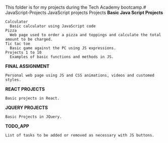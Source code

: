 This folder is for my projects during the Tech Academy bootcamp.# JavaScript-Projects
JavaScript projects
Projects 
  ****Basic Java Script Projects****
  
    Calculator 
      Basic calculator using JavaScript code
    Pizza
      Web page used to order a pizza and toppings and calculate the total amount to be charged.
    Tic tac toe
      Basic game against the PC using JS expressions.
    Projects 1 to 10
      Examples of basic functions and methods in JS.
      
  **FINAL ASSIGNMENT**

    Personal web page using JS and CSS animations, videos and customed styles.

  **REACT PROJECTS**

    Basic projects in React.

  **JQUERY PROJECTS**

    Basic Projects in JQuery.

  **TODO_APP**

    List of tasks to be added or removed as necessary with JS buttons. 
    
